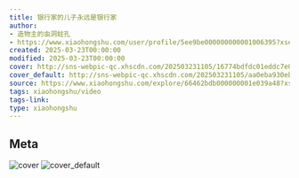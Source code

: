 ```yaml
---
title: 银行家的儿子永远是银行家
author:
- 造物主的虫洞蛀孔
- https://www.xiaohongshu.com/user/profile/5ee9be000000000001006395?xsec_token=undefined
created: 2025-03-23T00:00:00
modified: 2025-03-23T00:00:00
cover: http://sns-webpic-qc.xhscdn.com/202503231105/16774bdfdc01eddc7e01b186d21e9043/1040g2sg312s734u23s705nn9no008osl8kuj35g!nc_n_webp_prv_1
cover_default: http://sns-webpic-qc.xhscdn.com/202503231105/aa0eba930eb18516b434e76b83102dda/1040g2sg312s734u23s705nn9no008osl8kuj35g!nc_n_webp_mw_1
source: https://www.xiaohongshu.com/explore/66462bdb000000001e039a48?xsec_token=ABG4BUh6vUuxTRAX_6vF6OV15chzRMrotLBqJABZvVJc4=
tags: xiaohongshu/video
tags-link:
type: xiaohongshu
---
```


## Meta

![cover](http://sns-webpic-qc.xhscdn.com/202503231105/16774bdfdc01eddc7e01b186d21e9043/1040g2sg312s734u23s705nn9no008osl8kuj35g!nc_n_webp_prv_1)
![cover_default](http://sns-webpic-qc.xhscdn.com/202503231105/aa0eba930eb18516b434e76b83102dda/1040g2sg312s734u23s705nn9no008osl8kuj35g!nc_n_webp_mw_1)
